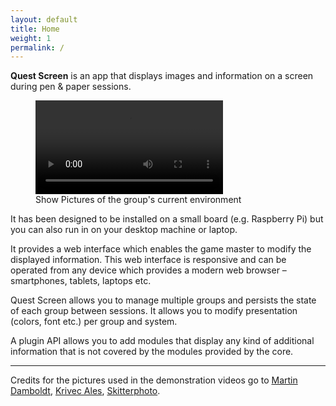 ```yaml
---
layout: default
title: Home
weight: 1
permalink: /
---
```

**Quest Screen** is an app that displays images and information on a screen during pen & paper sessions.

<figure>
  <video loop preload controls>
    <source src="/questscreen-backgrounds.m4v" type="video/mp4"/>
  </video>
  <figcaption>Show Pictures of the group's current environment</figcaption>
</figure>

It has been designed to be installed on a small board (e.g. Raspberry Pi) but you can also run in on your desktop machine or laptop.

It provides a web interface which enables the game master to modify the displayed information.
This web interface is responsive and can be operated from any device which provides a modern web browser – smartphones, tablets, laptops etc.

Quest Screen allows you to manage multiple groups and persists the state of each group between sessions.
It allows you to modify presentation (colors, font etc.) per group and system.

A plugin API allows you to add modules that display any kind of additional information that is not covered by the modules provided by the core.

---

Credits for the pictures used in the demonstration videos go to [Martin Damboldt][1], [Krivec Ales][2], [Skitterphoto][3].


 [1]: https://www.pexels.com/photo/gray-bridge-and-trees-814499/
 [2]: https://www.pexels.com/photo/adventure-alps-amazing-beautiful-552785/
 [3]: https://www.pexels.com/photo/trees-in-the-middle-of-body-of-water-819699/